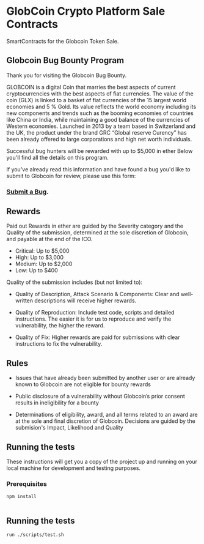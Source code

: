 # GlobCoin Crypto Platform Sale Contracts

 SmartContracts for the Globcoin Token Sale.

## Globcoin Bug Bounty Program

Thank you for visiting the Globcoin Bug Bounty.

GLOBCOIN is a digital Coin that marries the best aspects of current cryptocurrencies
with the best aspects of fiat currencies. The value of the coin (GLX) is linked to a
basket of fiat currencies of the 15 largest world economies and 5 % Gold. Its value
reflects the world economy including its new components and trends such as the
booming economies of countries like China or India, while maintaining a good
balance of the currencies of Western economies. Launched in 2013 by a team based
in Switzerland and the UK, the product under the brand GRC “Global reserve
Curency” has been already offered to large corporations and high net worth
individuals.


Successful bug hunters will be rewarded with up to $5,000 in ether
Below you'll find all the details on this program.

If you&#39;ve already read this information and have found a bug you'd like to submit to Globcoin for review, please use this
form:

### [Submit a Bug](https://goo.gl/forms/pOEE9WQIM5cKeCTw1).

## Rewards

Paid out Rewards in ether are guided by the Severity category and the Quality of
the submission, determined at the sole discretion of Globcoin, and payable at the end
of the ICO.


* Critical: Up to $5,000
* High: Up to $3,000
* Medium: Up to $2,000
* Low: Up to $400

Quality of the submission includes (but not limited to):

* Quality of Description, Attack Scenario &amp; Components: Clear and well-written
descriptions will receive higher rewards.

* Quality of Reproduction: Include test code, scripts and detailed instructions. The
easier it is for us to reproduce and verify the vulnerability, the higher the reward.

* Quality of Fix: Higher rewards are paid for submissions with clear instructions to
fix the vulnerability.

## Rules
* Issues that have already been submitted by another user or are already
known to Globcoin are not eligible for bounty rewards

* Public disclosure of a vulnerability without Globcoin’s prior consent results in
ineligibility for a bounty

* Determinations of eligibility, award, and all terms related to an award are at
the sole and final discretion of Globcoin. Decisions are guided by the
submision&#39;s Impact, Likelihood and Quality


## Running the tests

These instructions will get you a copy of the project up and running on your local machine for development and testing purposes.
### Prerequisites

```
npm install


```

## Running the tests

```
run ./scripts/test.sh

```
